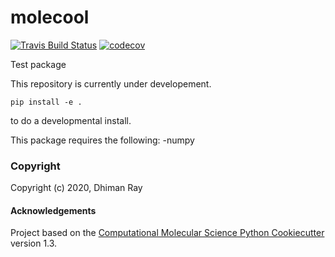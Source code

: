 molecool
==============================
[//]: # (Badges)
[![Travis Build Status](https://travis-ci.com/REPLACE_WITH_OWNER_ACCOUNT/molecool.svg?branch=master)](https://travis-ci.com/REPLACE_WITH_OWNER_ACCOUNT/molecool)
[![codecov](https://codecov.io/gh/REPLACE_WITH_OWNER_ACCOUNT/molecool/branch/master/graph/badge.svg)](https://codecov.io/gh/REPLACE_WITH_OWNER_ACCOUNT/molecool/branch/master)


Test package

This repository is currently under developement.

`pip install -e .`

to do a developmental install.

This package requires the following:
-numpy

### Copyright

Copyright (c) 2020, Dhiman Ray


#### Acknowledgements
 
Project based on the 
[Computational Molecular Science Python Cookiecutter](https://github.com/molssi/cookiecutter-cms) version 1.3.
